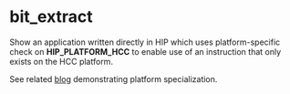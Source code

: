 # bit_extract

Show an application written directly in HIP which uses platform-specific check on __HIP_PLATFORM_HCC__ to enable use of 
an instruction that only exists on the HCC platform.

See related [blog](http://gpuopen.com/platform-aware-coding-inside-hip/) demonstrating platform specialization.
